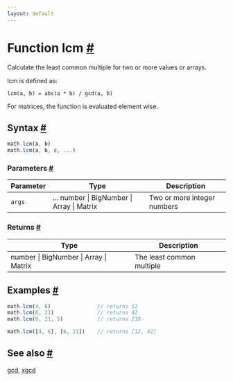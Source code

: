 ```yaml
---
layout: default
---
```


<!-- Note: This file is automatically generated from source code comments. Changes made in this file will be overridden. -->

<h1 id="function-lcm">Function lcm <a href="#function-lcm" title="Permalink">#</a></h1>

Calculate the least common multiple for two or more values or arrays.

lcm is defined as:

    lcm(a, b) = abs(a * b) / gcd(a, b)

For matrices, the function is evaluated element wise.


<h2 id="syntax">Syntax <a href="#syntax" title="Permalink">#</a></h2>

```js
math.lcm(a, b)
math.lcm(a, b, c, ...)
```

<h3 id="parameters">Parameters <a href="#parameters" title="Permalink">#</a></h3>

Parameter | Type | Description
--------- | ---- | -----------
`args` | ... number &#124; BigNumber &#124; Array &#124; Matrix | Two or more integer numbers

<h3 id="returns">Returns <a href="#returns" title="Permalink">#</a></h3>

Type | Description
---- | -----------
number &#124; BigNumber &#124; Array &#124; Matrix | The least common multiple


<h2 id="examples">Examples <a href="#examples" title="Permalink">#</a></h2>

```js
math.lcm(4, 6)               // returns 12
math.lcm(6, 21)              // returns 42
math.lcm(6, 21, 5)           // returns 210

math.lcm([4, 6], [6, 21])    // returns [12, 42]
```


<h2 id="see-also">See also <a href="#see-also" title="Permalink">#</a></h2>

[gcd](gcd.html),
[xgcd](xgcd.html)
